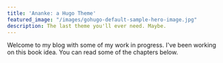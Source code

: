 ```yaml
---
title: 'Ananke: a Hugo Theme'
featured_image: "/images/gohugo-default-sample-hero-image.jpg"
description: The last theme you'll ever need. Maybe.
---
```


Welcome to my blog with some of my work in progress. I've been working on this book idea. You can read some of the chapters below.
